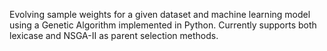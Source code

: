 Evolving sample weights for a given dataset and machine learning model using a Genetic Algorithm implemented in Python. Currently supports both lexicase and NSGA-II as parent selection methods.
